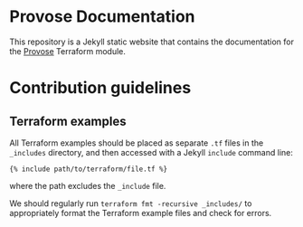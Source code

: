 # Provose Documentation

This repository is a Jekyll static website that contains the documentation for the [Provose](https://github.com/provose/provose) Terraform module.

# Contribution guidelines

## Terraform examples

All Terraform examples should be placed as separate `.tf` files in the `_includes` directory, and then accessed with a Jekyll `include` command line:

```
{% include path/to/terraform/file.tf %}
```

where the path excludes the `_include` file.

We should regularly run `terraform fmt -recursive _includes/` to appropriately format the Terraform example files and check for errors.
